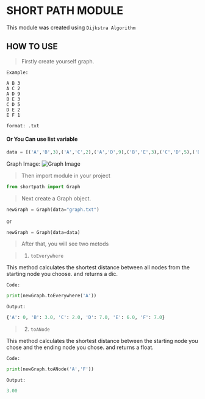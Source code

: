 # SHORT PATH MODULE
This module was created using `Dijkstra Algorithm`


## HOW TO USE

> Firstly create yourself graph. 

` Example: `
```
A B 3
A C 2
A D 9
B E 3 
C D 5
D E 2
E F 1
```
` format: .txt `

#### Or You Can use list variable

```py
data = [('A','B',3),('A','C',2),('A','D',9),('B','E',3),('C','D',5),('D','E',2),('E','F',1)]
```

Graph Image:
![Graph Image](https://github.com/ahmetberketuncel/shortpath/blob/master/images/graph_image.png)

> Then import module in your project

```py
from shortpath import Graph
```

> Next create a Graph object.

```py
newGraph = Graph(data="graph.txt")
```

or 

```py
newGraph = Graph(data=data) 
```

> After that, you will see two metods

  > 1) `toEverywhere`

  This method calculates the shortest distance between all nodes from the starting node you choose. and returns a dic.

  `Code:`

  ```py
  print(newGraph.toEverywhere('A'))
  ```

  `Output:`
  ```py
  {'A': 0, 'B': 3.0, 'C': 2.0, 'D': 7.0, 'E': 6.0, 'F': 7.0}
  ```

  > 2) `toANode`

  This method calculates the shortest distance between the starting node you chose and the ending node you chose. and returns a float.

  `Code:`
  ```py
  print(newGraph.toANode('A','F'))
  ```

  `Output:` 
  ```py
  3.00
  ```